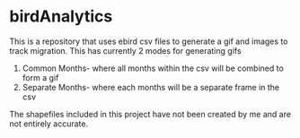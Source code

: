 # birdAnalytics

This is a repository that uses ebird csv files to generate a gif and images to track migration.
This has currently 2 modes for generating gifs

  1. Common Months- where all months within the csv will be combined to form a gif 
  2. Separate Months- where each months will be a separate frame in the csv
 
 The shapefiles included in this project have not been created by me and are not entirely accurate.
 
